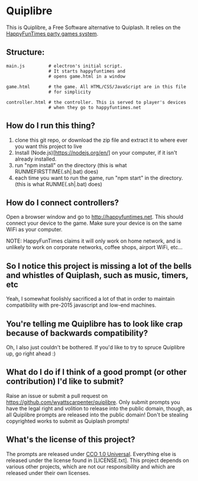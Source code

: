 Quiplibre
=========

This is Quiplibre, a Free Software alternative to Quiplash. It relies on the [HappyFunTimes party games system](http://greggman.github.io/HappyFunTimes).

## Structure:

    main.js         # electron's initial script.
                    # It starts happyfuntimes and
                    # opens game.html in a window

    game.html       # the game. All HTML/CSS/JavaScript are in this file
                    # for simplicity

    controller.html # the controller. This is served to player's devices
                    # when they go to happyfuntimes.net


## How do I run this thing?
1. clone this git repo, or download the zip file and extract it to where ever you want this project to live
2. Install (Node.js)[https://nodejs.org/en/] on your computer, if it isn't already installed.
3. run "npm install" on the directory (this is what RUNMEFIRSTTIME(.sh|.bat) does)
4. each time you want to run the game, run "npm start" in the directory. (this is what RUNME(.sh|.bat) does)

## How do I connect controllers?
Open a browser window and go to http://happyfuntimes.net. This should connect your device to the game. Make sure your device is on the same WiFi as your computer.

NOTE: HappyFunTimes claims it will only work on home network, and is unlikely to work on corporate networks, coffee shops, airport WiFi, etc...

## So I notice this project is missing a lot of the bells and whistles of Quiplash, such as music, timers, etc
Yeah, I somewhat foolishly sacrificed a lot of that in order to maintain compatibility with pre-2015 javascript and low-end machines.

## You're telling me Quiplibre has to look like crap because of backwards compatibility?
Oh, I also just couldn't be bothered. If you'd like to try to spruce Quiplibre up, go right ahead :)

## What do I do if I think of a good prompt (or other contribution) I'd like to submit?
Raise an issue or submit a pull request on https://github.com/wyattscarpenter/quiplibre. Only submit prompts you have the legal right and volition to release into the public domain, though, as all Quiplibre prompts are released into the public domain! Don't be stealing copyrighted works to submit as Quiplash prompts!

## What's the license of this project?
The prompts are released under [CCO 1.0 Universal](https://creativecommons.org/publicdomain/zero/1.0/). Everything else is released under the license found in [LICENSE.txt]. This project depends on various other projects, which are not our responsibility and which are released under their own licenses.